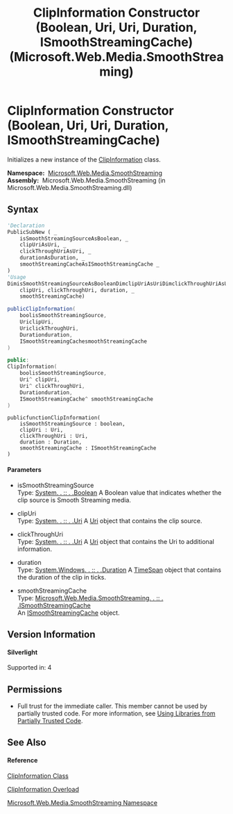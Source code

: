 ﻿---
title: ClipInformation Constructor (Boolean, Uri, Uri, Duration, ISmoothStreamingCache) (Microsoft.Web.Media.SmoothStreaming)
TOCTitle: ClipInformation Constructor (Boolean, Uri, Uri, Duration, ISmoothStreamingCache)
ms:assetid: M:Microsoft.Web.Media.SmoothStreaming.ClipInformation.#ctor(System.Boolean,System.Uri,System.Uri,System.Windows.Duration,Microsoft.Web.Media.SmoothStreaming.ISmoothStreamingCache)
ms:mtpsurl: https://msdn.microsoft.com/en-us/library/microsoft.web.media.smoothstreaming.clipinformation.clipinformation(v=VS.90)
ms:contentKeyID: 31469314
ms.date: 05/02/2012
mtps_version: v=VS.90
dev_langs:
- vb
- csharp
- c++
- jscript
api_location:
- Microsoft.Web.Media.SmoothStreaming.dll
api_name:
- Microsoft.Web.Media.SmoothStreaming.ClipInformation..ctor
api_type:
- Managed
topic_type:
- apiref
- kbSyntax
product_family_name: VS
ROBOTS: INDEX,FOLLOW
---

# ClipInformation Constructor (Boolean, Uri, Uri, Duration, ISmoothStreamingCache)

Initializes a new instance of the [ClipInformation](clipinformation-class-microsoft-web-media-smoothstreaming_1.md) class.

**Namespace:**  [Microsoft.Web.Media.SmoothStreaming](microsoft-web-media-smoothstreaming-namespace_1.md)  
**Assembly:**  Microsoft.Web.Media.SmoothStreaming (in Microsoft.Web.Media.SmoothStreaming.dll)

## Syntax

``` vb
'Declaration
PublicSubNew ( _
    isSmoothStreamingSourceAsBoolean, _
    clipUriAsUri, _
    clickThroughUriAsUri, _
    durationAsDuration, _
    smoothStreamingCacheAsISmoothStreamingCache _
)
'Usage
DimisSmoothStreamingSourceAsBooleanDimclipUriAsUriDimclickThroughUriAsUriDimdurationAsDurationDimsmoothStreamingCacheAsISmoothStreamingCacheDiminstanceAs NewClipInformation(isSmoothStreamingSource, _
    clipUri, clickThroughUri, duration, _
    smoothStreamingCache)
```

``` csharp
publicClipInformation(
    boolisSmoothStreamingSource,
    UriclipUri,
    UriclickThroughUri,
    Durationduration,
    ISmoothStreamingCachesmoothStreamingCache
)
```

``` c++
public:
ClipInformation(
    boolisSmoothStreamingSource, 
    Uri^ clipUri, 
    Uri^ clickThroughUri, 
    Durationduration, 
    ISmoothStreamingCache^ smoothStreamingCache
)
```

``` jscript
publicfunctionClipInformation(
    isSmoothStreamingSource : boolean, 
    clipUri : Uri, 
    clickThroughUri : Uri, 
    duration : Duration, 
    smoothStreamingCache : ISmoothStreamingCache
)
```

#### Parameters

  - isSmoothStreamingSource  
    Type: [System. . :: . .Boolean](https://msdn.microsoft.com/en-us/library/a28wyd50\(v=vs.90\))  
    A Boolean value that indicates whether the clip source is Smooth Streaming media.  

<!-- end list -->

  - clipUri  
    Type: [System. . :: . .Uri](https://msdn.microsoft.com/en-us/library/txt7706a\(v=vs.90\))  
    A [Uri](https://msdn.microsoft.com/en-us/library/txt7706a\(v=vs.90\)) object that contains the clip source.  

<!-- end list -->

  - clickThroughUri  
    Type: [System. . :: . .Uri](https://msdn.microsoft.com/en-us/library/txt7706a\(v=vs.90\))  
    A [Uri](https://msdn.microsoft.com/en-us/library/txt7706a\(v=vs.90\)) object that contains the Uri to additional information.  

<!-- end list -->

  - duration  
    Type: [System.Windows. . :: . .Duration](https://msdn.microsoft.com/en-us/library/ms602372\(v=vs.90\))  
    A [TimeSpan](https://msdn.microsoft.com/en-us/library/269ew577\(v=vs.90\)) object that contains the duration of the clip in ticks.  

<!-- end list -->

  - smoothStreamingCache  
    Type: [Microsoft.Web.Media.SmoothStreaming. . :: . .ISmoothStreamingCache](ismoothstreamingcache-interface-microsoft-web-media-smoothstreaming_1.md)  
    An [ISmoothStreamingCache](ismoothstreamingcache-interface-microsoft-web-media-smoothstreaming_1.md) object.  

## Version Information

#### Silverlight

Supported in: 4  

## Permissions

  - Full trust for the immediate caller. This member cannot be used by partially trusted code. For more information, see [Using Libraries from Partially Trusted Code](https://msdn.microsoft.com/en-us/library/8skskf63\(v=vs.90\)).

## See Also

#### Reference

[ClipInformation Class](clipinformation-class-microsoft-web-media-smoothstreaming_1.md)

[ClipInformation Overload](clipinformation-constructor-microsoft-web-media-smoothstreaming_1.md)

[Microsoft.Web.Media.SmoothStreaming Namespace](microsoft-web-media-smoothstreaming-namespace_1.md)

